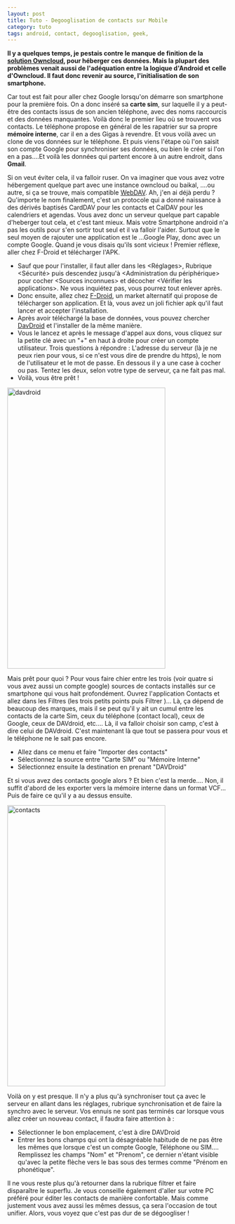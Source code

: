 ```yaml
---
layout: post
title: Tuto - Degooglisation de contacts sur Mobile
category: tuto
tags: android, contact, degooglisation, geek,
---
```

**Il y a quelques temps, je pestais contre le manque de finition de la <a href="https://cheziceman.wordpress.com/2016/01/23/tutotest-owncloud-ou-le-long-chemin-restant/"><span style="text-decoration:underline;">solution Owncloud</span></a>, pour héberger ces données. Mais la plupart des problèmes venait aussi de l'adéquation entre la logique d'Android et celle d'Owncloud. Il faut donc revenir au source, l'initialisation de son smartphone.**

Car tout est fait pour aller chez Google lorsqu'on démarre son smartphone pour la première fois. On a donc inséré sa **carte sim**, sur laquelle il y a peut-être des contacts issus de son ancien téléphone, avec des noms raccourcis et des données manquantes. Voilà donc le premier lieu où se trouvent vos contacts. Le téléphone propose en général de les rapatrier sur sa propre **mémoire interne**, car il en a des Gigas à revendre. Et vous voilà avec un clone de vos données sur le téléphone. Et puis viens l'étape où l'on saisit son compte Google pour synchroniser ses données, ou bien le créer si l'on en a pas....Et voilà les données qui partent encore à un autre endroit, dans **Gmail**.

Si on veut éviter cela, il va falloir ruser. On va imaginer que vous avez votre hébergement quelque part avec une instance owncloud ou baikal, ....ou autre, si ça se trouve, mais compatible <a href="https://fr.wikipedia.org/wiki/WebDAV">WebDAV</a>. Ah, j'en ai déjà perdu ? Qu'importe le nom finalement, c'est un protocole qui a donné naissance à des dérivés baptisés CardDAV pour les contacts et CalDAV pour les calendriers et agendas. Vous avez donc un serveur quelque part capable d'heberger tout cela, et c'est tant mieux. Mais votre Smartphone android n'a pas les outils pour s'en sortir tout seul et il va falloir l'aider. Surtout que le seul moyen de rajouter une application est le ...Google Play, donc avec un compte Google. Quand je vous disais qu'ils sont vicieux ! Premier réflexe, aller chez F-Droid et télécharger l'APK.

* Sauf que pour l'installer, il faut aller dans les &lt;Réglages&gt;, Rubrique &lt;Sécurité&gt; puis descendez jusqu'à &lt;Administration du périphérique&gt; pour cocher &lt;Sources inconnues&gt; et décocher &lt;Vérifier les applications&gt;. Ne vous inquiétez pas, vous pourrez tout enlever après.
* Donc ensuite, allez chez <a href="https://f-droid.org/"><span style="text-decoration:underline;">F-Droid</span></a>, un market alternatif qui propose de télécharger son application. Et là, vous avez un joli fichier apk qu'il faut lancer et accepter l'installation.
* Après avoir téléchargé la base de données, vous pouvez chercher <span style="text-decoration:underline;"><a href="https://f-droid.org/repository/browse/?fdfilter=davdroid&amp;fdid=at.bitfire.davdroid">DavDroid</a></span> et l'installer de la même manière.
* Vous le lancez et après le message d'appel aux dons, vous cliquez sur la petite clé avec un "+" en haut à droite pour créer un compte utilisateur. Trois questions à répondre : L'adresse du serveur (là je ne peux rien pour vous, si ce n'est vous dire de prendre du https), le nom de l'utilisateur et le mot de passe. En dessous il y a une case à cocher ou pas. Tentez les deux, selon votre type de serveur, ça ne fait pas mal.
* Voilà, vous être prêt !

<img class="alignnone size-full wp-image-836" src="https://cheziceman.files.wordpress.com/2016/01/davdroid.jpg" alt="davdroid" width="360" height="640" />

Mais prêt pour quoi ? Pour vous faire chier entre les trois (voir quatre si vous avez aussi un compte google) sources de contacts installés sur ce smartphone qui vous hait profondément. Ouvrez l'application Contacts et allez dans les Filtres (les trois petits points puis Filtrer )... Là, ça dépend de beaucoup des marques, mais il se peut qu'il y ait un cumul entre les contacts de la carte Sim, ceux du téléphone (contact local), ceux de Google, ceux de DAVdroid, etc.... Là, il va falloir choisir son camp, c'est à dire celui de DAVdroid. C'est maintenant là que tout se passera pour vous et le téléphone ne le sait pas encore.

* Allez dans ce menu et faire "Importer des contacts"
* Sélectionnez la source entre "Carte SIM" ou "Mémoire Interne"
* Sélectionnez ensuite la destination en prenant "DAVDroid"

Et si vous avez des contacts google alors ? Et bien c'est la merde.... Non, il suffit d'abord de les exporter vers la mémoire interne dans un format VCF... Puis de faire ce qu'il y a au dessus ensuite.

<img class="alignnone size-full wp-image-837" src="https://cheziceman.files.wordpress.com/2016/01/contacts.jpg" alt="contacts" width="360" height="640" />

Voilà on y est presque. Il n'y a plus qu'à synchroniser tout ça avec le serveur en allant dans les réglages, rubrique synchronisation et de faire la synchro avec le serveur. Vos ennuis ne sont pas terminés car lorsque vous allez créer un nouveau contact, il faudra faire attention à :

* Sélectionner le bon emplacement, c'est à dire DAVDroid
* Entrer les bons champs qui ont la désagréable habitude de ne pas être les mêmes que lorsque c'est un compte Google, Téléphone ou SIM.... Remplissez les champs "Nom" et "Prenom", ce dernier n'étant visible qu'avec la petite flèche vers le bas sous des termes comme "Prénom en phonétique".

Il ne vous reste plus qu'à retourner dans la rubrique filtrer et faire disparaître le superflu. Je vous conseille également d'aller sur votre PC préféré pour éditer les contacts de manière confortable. Mais comme justement vous avez aussi les mêmes dessus, ça sera l'occasion de tout unifier. Alors, vous voyez que c'est pas dur de se dégoogliser !
